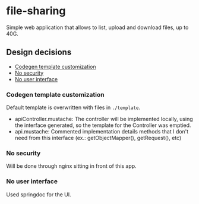 # file-sharing

Simple web application that allows to list, upload and download files, up to 40G.

## Design decisions

* [Codegen template customization](#codegen-template-customization)
* [No security](#no-security)
* [No user interface](#no-user-interface)

### Codegen template customization

Default template is overwritten with files in `./template`.

* apiController.mustache: The controller will be implemented locally, using the interface generated, so the template for the Controller was emptied.
* api.mustache: Commented implementation details methods that I don't need from this interface (ex.: getObjectMapper(), getRequest(), etc)

### No security

Will be done through nginx sitting in front of this app. 

### No user interface

Used springdoc for the UI.